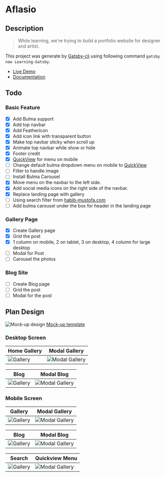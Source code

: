 # Aflasio 

## Description

>While learning, we're trying to build a portfolio website for designer and artist.

This project was generate by [Gatsby-cli](https://www.npmjs.com/package/gatsby-cli) using following command `gatsby new Learning-Gatsby`. 
- [Live Demo](https://learninggatsbyjs.netlify.com/)
- [Documentation](https://github.com/sira313/Learning-Gatsby/wiki)

## Todo

### Basic Feature

- [x] Add Bulma support
- [x] Add top navbar
- [x] Add Feathericon
- [x] Add icon link with transparent button
- [x] Make top navbar sticky when scroll up
- [x] Animate top navbar while show or hide
- [x] Footer credit
- [x] [QuickView](https://wikiki.github.io/components/quickview/) for menu on mobile
- [ ] Change default bulma dropdown menu on mobile to [QuickView](https://wikiki.github.io/components/quickview/)
- [ ] Filter to handle image
- [ ] Install Bulma Carousel
- [x] Move menu on the navbar to the left side.
- [x] Add social media icons on the right side of the navbar.
- [x] Replace landing page with gallery
- [ ] Using search filter from [habib-mustofa.com](https://www.habib-mustofa.com/blog)
- [ ] Add bulma carousel under the box for header in the landing page

### Gallery Page

- [x] Create Gallery page
- [x] Grid the post
- [x] 1 column on mobile, 2 on tablet, 3 on desktop, 4 column for large desktop
- [ ] Modal for Post
- [ ] Carousel the photos

### Blog Site
- [ ] Create Blog page
- [ ] Grid the post
- [ ] Modal for the post

## Plan Design

![Mock-up design](https://raw.githubusercontent.com/sira313/Learning-Gatsby/master/src/images/design/desktop/mockup.jpg)
[Mock-up template](https://www.freepik.com/free-psd/laptop-mobile-mock-up-design_1053178.htm)

### Desktop Screen

| Home Gallery  | Modal Gallery |
| ------------- | ------------- |
| <img src="https://raw.githubusercontent.com/sira313/Learning-Gatsby/master/src/images/design/desktop/desktopGallery.png" alt="Gallery" width="auto">  | <img src="https://raw.githubusercontent.com/sira313/Learning-Gatsby/master/src/images/design/desktop/desktopModalGallery.png" alt="Modal Gallery" width="auto">  |

| Blog  | Modal Blog |
| ------------- | ------------- |
| <img src="https://raw.githubusercontent.com/sira313/Learning-Gatsby/master/src/images/design/desktop/desktopBlog.png" alt="Gallery" width="auto">  | <img src="https://raw.githubusercontent.com/sira313/Learning-Gatsby/master/src/images/design/desktop/desktopModalBlog.png" alt="Modal Gallery" width="auto">  |

### Mobile Screen

| Gallery  | Modal Gallery |
| ------------- | ------------- |
| <img src="https://raw.githubusercontent.com/sira313/Learning-Gatsby/master/src/images/design/mobile/mobileGallery.png" alt="Gallery" width="auto">  | <img src="https://raw.githubusercontent.com/sira313/Learning-Gatsby/master/src/images/design/mobile/mobileModalGallery.png" alt="Modal Gallery" width="auto"> |

| Blog  | Modal Blog |
| ------------- | ------------- |
| <img src="https://raw.githubusercontent.com/sira313/Learning-Gatsby/master/src/images/design/mobile/mobileBlog.png" alt="Gallery" width="auto">  | <img src="https://raw.githubusercontent.com/sira313/Learning-Gatsby/master/src/images/design/mobile/mobileModalBlog.png" alt="Modal Gallery" width="auto">  |

| Search  | Quickview Menu |
| ------------- | ------------- |
| <img src="https://raw.githubusercontent.com/sira313/Learning-Gatsby/master/src/images/design/mobile/mobileSearch.png" alt="Gallery" width="auto">  | <img src="https://raw.githubusercontent.com/sira313/Learning-Gatsby/master/src/images/design/mobile/mobileQuickviewMenu.png" alt="Modal Gallery" width="auto">  |

